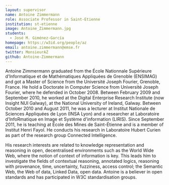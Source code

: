 ```yaml
---
layout: supervisor
name: Antoine Zimmermann
role: Associate Professor in Saint-Etienne
institution: st-etienne
image: Antoine_Zimmermann.jpg
students:
  - José M. Giménez-García
homepage: https://w3id.org/people/az
email: antoine.zimmermann@emse.fr
twitter: MonsieurAZ
github: Antoine-Zimmermann
---
```

Antoine Zimmermann graduated from the École Nationnale Supérieure d'Informatique et de Mathématiques Appliquées de Grenoble (ENSIMAG) and got a Master of Science from the Université Joseph Fourier, Grenoble, France. He hold a Doctorate in Computer Science from Université Joseph Fourier, where he defended in October 2008. Between February 2009 and September 2010, he worked at the Digital Enterprise Research Institute (now Insight NUI Galway), at the National University of Ireland, Galway. Between October 2010 and August 2011, he was a lecturer at Institut Nationale de Sciences Appliquées de Lyon (INSA Lyon) and a researcher at Laboratoire d'InfoRmatique en Image et Système d'information (LIRIS). Since September 2011, he is teaching at École des Mines de Saint-Étienne and is a member of Institut Henri Fayol. He conducts his research in Laboratoire Hubert Curien as part of the research group Connected Intelligence.

His research interests are related to knowledge representation and reasoning in open, decentralised environments such as the World Wide Web, where the notion of context of information is key. This leads him to investigate the fields of contextual reasoning, annotated logics, reasoning with provenance, time, uncertainty, fuzziness, access control; the Semantic Web, the Web of data, Linked Data, open data. Antoine is a believer in open standards and has participated in W3C standardisation groups.

